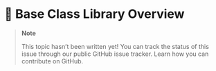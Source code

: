 # 🔧 Base Class Library Overview

> **Note**
> 
> This topic hasn’t been written yet! You can track the status of this issue through our public GitHub issue tracker. Learn how you can contribute on GitHub.
